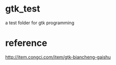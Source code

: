 # gtk_test
a test folder for gtk programming
# reference 
http://item.congci.com/item/gtk-biancheng-gaishu
